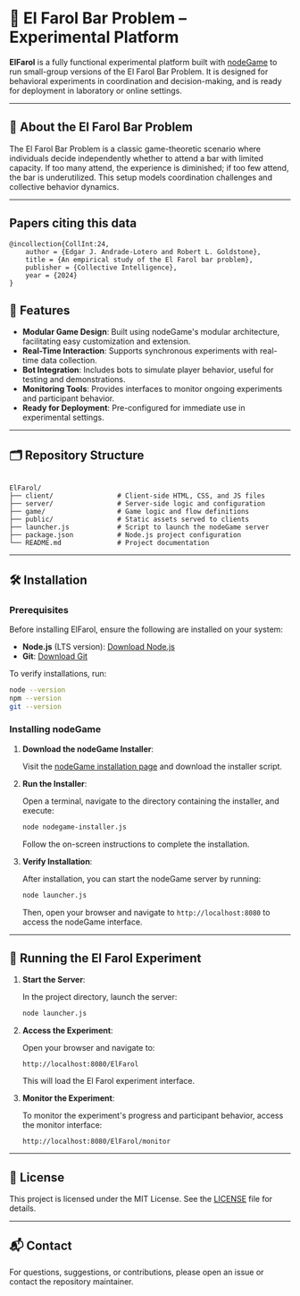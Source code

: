 # 🍻 El Farol Bar Problem – Experimental Platform

**ElFarol** is a fully functional experimental platform built with [nodeGame](https://nodegame.org/) to run small-group versions of the El Farol Bar Problem. It is designed for behavioral experiments in coordination and decision-making, and is ready for deployment in laboratory or online settings.

---

## 🧠 About the El Farol Bar Problem

The El Farol Bar Problem is a classic game-theoretic scenario where individuals decide independently whether to attend a bar with limited capacity. If too many attend, the experience is diminished; if too few attend, the bar is underutilized. This setup models coordination challenges and collective behavior dynamics.

---

## Papers citing this data

```
@incollection{CollInt:24,
    author = {Edgar J. Andrade-Lotero and Robert L. Goldstone},
	title = {An empirical study of the El Farol bar problem},
    publisher = {Collective Intelligence},
	year = {2024}
}
```

## 🚀 Features

- **Modular Game Design**: Built using nodeGame's modular architecture, facilitating easy customization and extension.
- **Real-Time Interaction**: Supports synchronous experiments with real-time data collection.
- **Bot Integration**: Includes bots to simulate player behavior, useful for testing and demonstrations.
- **Monitoring Tools**: Provides interfaces to monitor ongoing experiments and participant behavior.
- **Ready for Deployment**: Pre-configured for immediate use in experimental settings.

---

## 🗂️ Repository Structure

```

ElFarol/
├── client/                # Client-side HTML, CSS, and JS files
├── server/                # Server-side logic and configuration
├── game/                  # Game logic and flow definitions
├── public/                # Static assets served to clients
├── launcher.js            # Script to launch the nodeGame server
├── package.json           # Node.js project configuration
└── README.md              # Project documentation

````

---

## 🛠️ Installation

### Prerequisites

Before installing ElFarol, ensure the following are installed on your system:

- **Node.js** (LTS version): [Download Node.js](https://nodejs.org/en/download/)
- **Git**: [Download Git](https://git-scm.com/downloads)

To verify installations, run:

```bash
node --version
npm --version
git --version
````

### Installing nodeGame

1. **Download the nodeGame Installer**:

   Visit the [nodeGame installation page](https://nodegame.org/install.htm) and download the installer script.

2. **Run the Installer**:

   Open a terminal, navigate to the directory containing the installer, and execute:

   ```bash
   node nodegame-installer.js
   ```

   Follow the on-screen instructions to complete the installation.

3. **Verify Installation**:

   After installation, you can start the nodeGame server by running:

   ```bash
   node launcher.js
   ```

   Then, open your browser and navigate to `http://localhost:8080` to access the nodeGame interface.

---

## 🧪 Running the El Farol Experiment

1. **Start the Server**:

   In the project directory, launch the server:

   ```bash
   node launcher.js
   ```

2. **Access the Experiment**:

   Open your browser and navigate to:

   ```
   http://localhost:8080/ElFarol
   ```

   This will load the El Farol experiment interface.

3. **Monitor the Experiment**:

   To monitor the experiment's progress and participant behavior, access the monitor interface:

   ```
   http://localhost:8080/ElFarol/monitor
   ```

---

## 📄 License

This project is licensed under the MIT License. See the [LICENSE](LICENSE) file for details.

---

## 📬 Contact

For questions, suggestions, or contributions, please open an issue or contact the repository maintainer.
